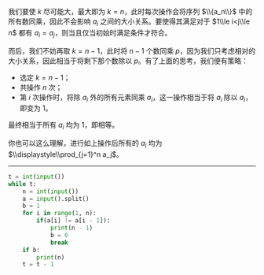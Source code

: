 我们要使 $k$ 尽可能大，最大即为 $k=n$，此时每次操作会将序列 $\\{a_n\\}$ 中的所有数同乘，因此不会影响 $a_i$ 之间的大小关系。要使得其满足对于 $1\\le i<j\\le n$ 都有 $a_i=a_j$，则当且仅当初始时满足条件才符合。

而后，我们不妨再取 $k=n-1$，此时将 $n-1$ 个数同乘 $p$，因为我们只考虑相对的大小关系，因此相当于将剩下那个数除以 $p$。有了上面的思考，我们便有策略：

- 选定 $k=n-1$；
- 共操作 $n$ 次；
- 第 $i$ 次操作时，将除 $a_i$ 外的所有元素同乘 $a_i$，这一操作相当于将 $a_i$ 除以 $a_i$，即变为 $1$。

最终相当于所有 $a_i$ 均为 $1$，即相等。

你也可以这么理解，进行如上操作后所有的 $a_i$ 均为 $\\displaystyle\\prod_{j=1}^n a_j$。

---

```python
t = int(input())
while t:
    n = int(input())
    a = input().split()
    b = 1
    for i in range(1, n):
        if(a[i] != a[i - 1]):
            print(n - 1)
            b = 0
            break
    if b:
        print(n)
    t = t - 1
```